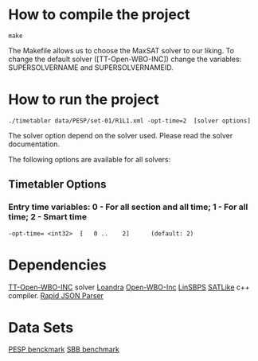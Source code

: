 # How to compile the project

`make`

The Makefile allows us to choose the MaxSAT solver to our liking.  To change the default solver ([TT-Open-WBO-INC]) change the variables: SUPERSOLVERNAME and SUPERSOLVERNAMEID.  

# How to run the project

`./timetabler data/PESP/set-01/R1L1.xml -opt-time=2  [solver options]`


The solver option depend on the solver used. Please read the solver documentation.

The following options are available for all solvers:

## Timetabler Options
### Entry time variables: 0 - For all section and all time; 1 - For all time; 2 - Smart time
```-opt-time= <int32>  [   0 ..    2]      (default: 2)```

# Dependencies
   
 [TT-Open-WBO-INC](https://drive.google.com/file/d/140d8jDHZHo5d7WuoNpLqZXmHasgYkH38/view) solver
 [Loandra](https://maxsat-evaluations.github.io/2019/mse19-solver-src/incomplete/Loandra.zip)
 [Open-WBO-Inc](https://github.com/sbjoshi/Open-WBO-Inc)
 [LinSBPS](https://maxsat-evaluations.github.io/2019/mse19-solver-src/incomplete/LinSBPS2018.zip)
 [SATLike](https://maxsat-evaluations.github.io/2019/mse19-solver-src/incomplete/SATLike3.0-c-weighted.zip)
 c++ compiler.
 [Rapid JSON Parser](https://rapidjson.org/)
  
# Data Sets
   
[PESP benckmark](http://num.math.uni-goettingen.de/~m.goerigk/pesplib/)
[SBB benchmark](https://github.com/potassco/train-scheduling-with-hybrid-asp)
